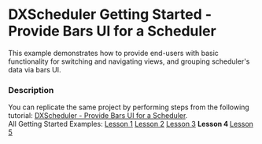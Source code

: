 # DXScheduler Getting Started -  Provide Bars UI for a Scheduler


<p>This example demonstrates how to provide end-users with basic functionality for switching and navigating views, and grouping scheduler's data via bars UI.</p>


<h3>Description</h3>

<p>You can replicate the same project by performing steps from the following tutorial: <a href="http://help.devexpress.com/#WPF/CustomDocument8703"><u>DXScheduler - Provide Bars UI for a Scheduler</u></a>. <br />
All Getting Started Examples: <a href="http://www.devexpress.com/Support/Center/p/E2493.aspx"><u>Lesson 1</u></a> <a href="http://www.devexpress.com/Support/Center/p/E2495.aspx"><u>Lesson 2</u></a> <a href="http://www.devexpress.com/Support/Center/p/E2499.aspx"><u>Lesson 3</u></a> <strong>Lesson </strong><strong>4</strong><strong> </strong><a href="http://www.devexpress.com/Support/Center/p/E2497.aspx"><u>Lesson 5</u></a></p>

<br/>


